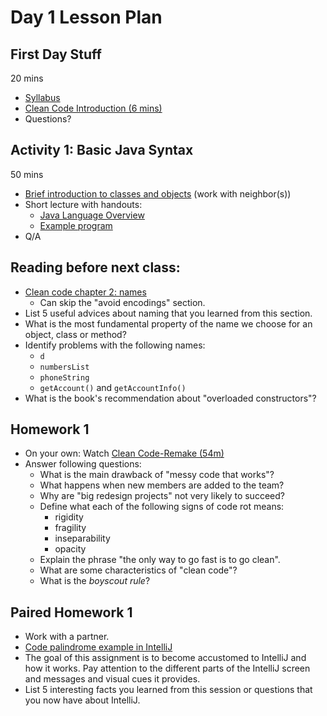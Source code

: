 # Day 1 Lesson Plan

## First Day Stuff

20 mins

- [Syllabus](../syllabus.md)
- [Clean Code Introduction (6 mins)](https://learning.oreilly.com/videos/clean-code/9780134661742/9780134661742-CODE_01_00_00)
- Questions?

## Activity 1: Basic Java Syntax

50 mins

- [Brief introduction to classes and objects](../activities/activity1-1classesObjects.md) (work with neighbor(s))
- Short lecture with handouts:
    - [Java Language Overview](../cheatsheets/javaBasics.md)
    - [Example program](../activities/activity1-1basicJavaSyntax.md)
- Q/A

## Reading before next class:

- [Clean code chapter 2: names](https://learning.oreilly.com/library/view/clean-code/9780136083238/chapter02.html#ch2)
    - Can skip the "avoid encodings" section.
- List 5 useful advices about naming that you learned from this section.
- What is the most fundamental property of the name we choose for an object, class or method?
- Identify problems with the following names:
    - `d`
    - `numbersList`
    - `phoneString`
    - `getAccount()` and `getAccountInfo()`
- What is the book's recommendation about "overloaded constructors"?

## Homework 1

- On your own: Watch [Clean Code-Remake (54m)](../videos/01-clean_code.md)
- Answer following questions:
    - What is the main drawback of "messy code that works"?
    - What happens when new members are added to the team?
    - Why are "big redesign projects" not very likely to succeed?
    - Define what each of the following signs of code rot means:
        - rigidity
        - fragility
        - inseparability
        - opacity
    - Explain the phrase "the only way to go fast is to go clean".
    - What are some characteristics of "clean code"?
    - What is the *boyscout rule*?

## Paired Homework 1

- Work with a partner.
- [Code palindrome example in IntelliJ](../activities/activity1-2palindrome.md)
- The goal of this assignment is to become accustomed to IntelliJ and how it works. Pay attention to the different parts of the IntelliJ screen and messages and visual cues it provides.
- List 5 interesting facts you learned from this session or questions that you now have about IntelliJ.
